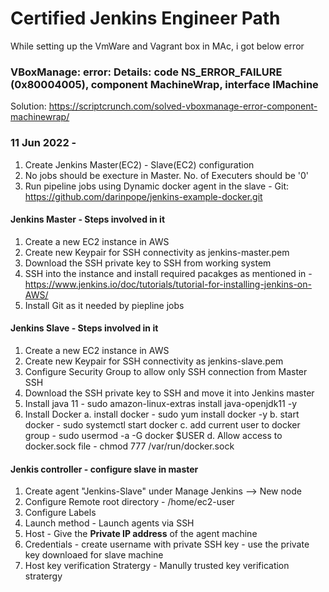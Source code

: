 # Certified Jenkins Engineer Path

While setting up the VmWare and Vagrant box in MAc, i got below error 

### VBoxManage: error: Details: code NS_ERROR_FAILURE (0x80004005), component MachineWrap, interface IMachine

Solution: https://scriptcrunch.com/solved-vboxmanage-error-component-machinewrap/

### 11 Jun 2022 - 

1. Create Jenkins Master(EC2) - Slave(EC2) configuration
2. No jobs should be execture in Master. No. of Executers should be '0'
3. Run pipeline jobs using Dynamic docker agent in the slave - Git: https://github.com/darinpope/jenkins-example-docker.git

#### Jenkins Master  - Steps involved in it

1. Create a new EC2 instance in AWS 
2. Create new Keypair for SSH connectivity as jenkins-master.pem
3. Download the SSH private key to SSH from working system
4. SSH into the instance and install required pacakges as mentioned in - https://www.jenkins.io/doc/tutorials/tutorial-for-installing-jenkins-on-AWS/
5. Install Git as it needed by piepline jobs

#### Jenkins Slave - Steps involved in it

1. Create a new EC2 instance in AWS
2. Create new Keypair for SSH connectivity as jenkins-slave.pem
3. Configure Security Group to allow only SSH connection from Master SSH
4. Download the SSH private key to SSH and move it into Jenkins master
5. Install java 11 - sudo amazon-linux-extras install java-openjdk11 -y
6. Install Docker
    a. install docker - sudo yum install docker -y
    b. start docker - sudo systemctl start docker
    c. add current user to docker group - sudo usermod -a -G docker $USER
    d. Allow access to docker.sock file - chmod 777 /var/run/docker.sock
 
 #### Jenkis controller  - configure slave in master
 
 1. Create agent "Jenkins-Slave" under Manage Jenkins --> New node
 2. Configure Remote root directory - /home/ec2-user
 3. Configure Labels
 4. Launch method - Launch agents via SSH
 5. Host - Give the <b>Private IP address</b> of the agent machine
 6. Credentials - create username with private SSH key - use the private key downloaed for slave machine
 7. Host key verification Stratergy - Manully trusted key verification stratergy
    
